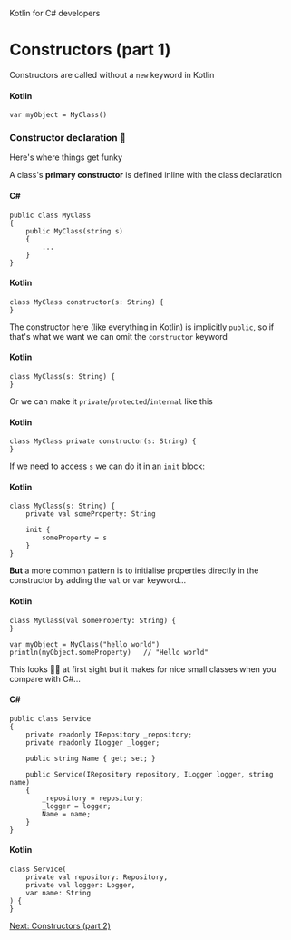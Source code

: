 Kotlin for C# developers
# Constructors (part 1)
Constructors are called without a `new` keyword in Kotlin

#### Kotlin
```
var myObject = MyClass()
```

### Constructor declaration 🤯
Here's where things get funky

A class's **primary constructor** is defined inline with the class declaration

#### C#
```
public class MyClass
{
    public MyClass(string s)
    {
        ...
	}
}
```

#### Kotlin
```
class MyClass constructor(s: String) {
}
```

The constructor here (like everything in Kotlin) is implicitly `public`, so if that's what we want we can omit the `constructor` keyword

#### Kotlin
```
class MyClass(s: String) {
}
```

Or we can make it `private`/`protected`/`internal` like this

#### Kotlin
```
class MyClass private constructor(s: String) {
}
```

If we need to access `s` we can do it in an `init` block:

#### Kotlin
```
class MyClass(s: String) {
    private val someProperty: String

    init {
        someProperty = s
	}
}
```

**But** a more common pattern is to initialise properties directly in the constructor by adding the `val` or `var` keyword...

#### Kotlin
```
class MyClass(val someProperty: String) {
}

var myObject = MyClass("hello world")
println(myObject.someProperty)   // "Hello world"
```

This looks 😵‍💫 at first sight but it makes for nice small classes when you compare with C#...

#### C#
```
public class Service
{
    private readonly IRepository _repository;
    private readonly ILogger _logger;

    public string Name { get; set; }

    public Service(IRepository repository, ILogger logger, string name)
    {
        _repository = repository;
        _logger = logger;
        Name = name;
	}
}
```

#### Kotlin
```
class Service(
    private val repository: Repository,
    private val logger: Logger,
    var name: String
) {
}
```

[Next: Constructors (part 2)](03.3.%20Constructors%20(part%202).md)
